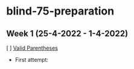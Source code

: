 # blind-75-preparation

## Week 1 (25-4-2022 - 1-4-2022)

[ ] [Valid Parentheses](https://leetcode.com/problems/valid-parentheses/)
- First attempt: 
